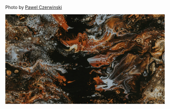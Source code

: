 Photo by [Pawel Czerwinski](https://unsplash.com/@pawel_czerwinski)



[![pUSKnAUti5s](./pUSKnAUti5s.webp)](https://unsplash.com/photos/black-and-brown-abstract-painting-pUSKnAUti5s)